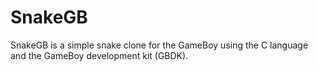 # SnakeGB

SnakeGB is a simple snake clone for the GameBoy using the C language and the GameBoy development kit (GBDK).
